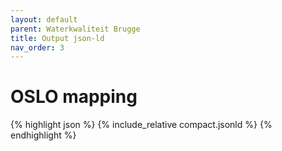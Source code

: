 ```yaml
---
layout: default
parent: Waterkwaliteit Brugge
title: Output json-ld
nav_order: 3
---
```


# OSLO mapping

{% highlight json %}
{% include_relative  compact.jsonld %}
{% endhighlight %}
